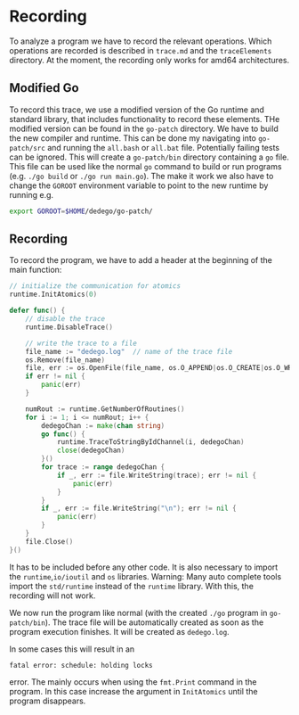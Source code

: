 # Recording

To analyze a program we have to record the relevant operations. Which operations are recorded is described in `trace.md` and the `traceElements` directory. At the moment, the recording only works for amd64 architectures.

## Modified Go
To record this trace, we use a modified version of the Go runtime and standard library, that includes functionality to record these elements. THe modified version can be found in the `go-patch` directory. We have to build the new compiler and runtime. This can be done my navigating into `go-patch/src` and running the `all.bash` or `all.bat` file. Potentially failing tests can be ignored. This will create a `go-patch/bin` directory containing a `go` file. This file can be used like the normal `go` command to build or run programs (e.g. `./go build` or `./go run main.go`). The make it work we also have to change the `GOROOT` environment variable to point to the new runtime by running e.g.
```bash
export GOROOT=$HOME/dedego/go-patch/
```

## Recording
To record the program, we have to add a header at the beginning of the main function:
```go
// initialize the communication for atomics
runtime.InitAtomics(0)

defer func() {
    // disable the trace
	runtime.DisableTrace()

    // write the trace to a file
	file_name := "dedego.log"  // name of the trace file
	os.Remove(file_name)
	file, err := os.OpenFile(file_name, os.O_APPEND|os.O_CREATE|os.O_WRONLY, 0644)
	if err != nil {
		panic(err)
	}

	numRout := runtime.GetNumberOfRoutines()
	for i := 1; i <= numRout; i++ {
		dedegoChan := make(chan string)
		go func() {
			runtime.TraceToStringByIdChannel(i, dedegoChan)
			close(dedegoChan)
		}()
		for trace := range dedegoChan {
			if _, err := file.WriteString(trace); err != nil {
				panic(err)
			}
		}
		if _, err := file.WriteString("\n"); err != nil {
			panic(err)
		}
	}
	file.Close()
}()
```
It has to be included before any other code. It is also necessary to import the `runtime`,`io/ioutil` and `os` libraries. Warning: Many auto complete tools import the `std/runtime` instead of the `runtime` library. With this, the recording will not work. 

We now run the program like normal (with the created `./go` program in `go-patch/bin`). The trace file will be automatically created as soon as the program execution finishes. It will be created as `dedego.log`.

In some cases this will result in an 
```
fatal error: schedule: holding locks
``` 
error. The mainly occurs when using the `fmt.Print` command in the 
program. In this case increase the argument in `InitAtomics` until 
the program disappears.